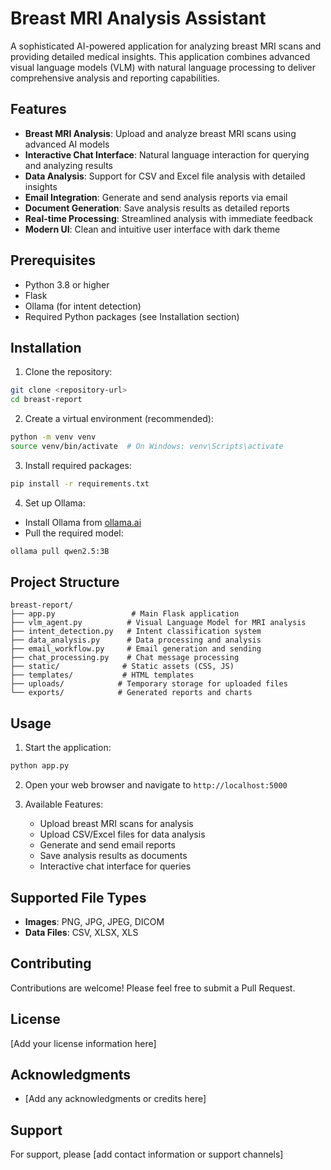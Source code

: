 # Breast MRI Analysis Assistant

A sophisticated AI-powered application for analyzing breast MRI scans and providing detailed medical insights. This application combines advanced visual language models (VLM) with natural language processing to deliver comprehensive analysis and reporting capabilities.

## Features

- **Breast MRI Analysis**: Upload and analyze breast MRI scans using advanced AI models
- **Interactive Chat Interface**: Natural language interaction for querying and analyzing results
- **Data Analysis**: Support for CSV and Excel file analysis with detailed insights
- **Email Integration**: Generate and send analysis reports via email
- **Document Generation**: Save analysis results as detailed reports
- **Real-time Processing**: Streamlined analysis with immediate feedback
- **Modern UI**: Clean and intuitive user interface with dark theme

## Prerequisites

- Python 3.8 or higher
- Flask
- Ollama (for intent detection)
- Required Python packages (see Installation section)

## Installation

1. Clone the repository:
```bash
git clone <repository-url>
cd breast-report
```

2. Create a virtual environment (recommended):
```bash
python -m venv venv
source venv/bin/activate  # On Windows: venv\Scripts\activate
```

3. Install required packages:
```bash
pip install -r requirements.txt
```

4. Set up Ollama:
- Install Ollama from [ollama.ai](https://ollama.ai)
- Pull the required model:
```bash
ollama pull qwen2.5:3B
```

## Project Structure

```
breast-report/
├── app.py                 # Main Flask application
├── vlm_agent.py          # Visual Language Model for MRI analysis
├── intent_detection.py   # Intent classification system
├── data_analysis.py      # Data processing and analysis
├── email_workflow.py     # Email generation and sending
├── chat_processing.py    # Chat message processing
├── static/              # Static assets (CSS, JS)
├── templates/           # HTML templates
├── uploads/            # Temporary storage for uploaded files
└── exports/            # Generated reports and charts
```

## Usage

1. Start the application:
```bash
python app.py
```

2. Open your web browser and navigate to `http://localhost:5000`

3. Available Features:
   - Upload breast MRI scans for analysis
   - Upload CSV/Excel files for data analysis
   - Generate and send email reports
   - Save analysis results as documents
   - Interactive chat interface for queries

## Supported File Types

- **Images**: PNG, JPG, JPEG, DICOM
- **Data Files**: CSV, XLSX, XLS

## Contributing

Contributions are welcome! Please feel free to submit a Pull Request.

## License

[Add your license information here]

## Acknowledgments

- [Add any acknowledgments or credits here]

## Support

For support, please [add contact information or support channels] 